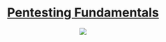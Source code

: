 # <div align='center'>[Pentesting Fundamentals](https://tryhackme.com/room/pentestingfundamentals)</div>
<div align='center'></div>
<div align='center'>
  <img src='https://github.com/user-attachments/assets/daab8b6d-8e2a-40e0-a3ca-7fd70750121a' hieght='200'/>
</div>
